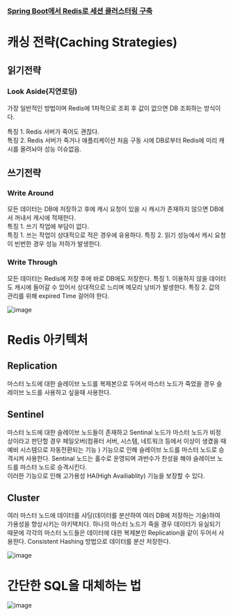 ### [Spring Boot에서 Redis로 세션 클러스터링 구축](https://stir.tistory.com/256)


# 캐싱 전략(Caching Strategies)

## 읽기전략   
   
### Look Aside(지연로딩)  
   
가장 일반적인 방법이며 Redis에 1차적으로 조회 후 값이 없으면 DB 조회하는 방식이다.   
   
특징 1. Redis 서버가 죽어도 괜찮다.   
특징 2. Redis 서버가 죽거나 애플리케이션 처음 구동 시에 DB로부터 Redis에 미리 캐시를 올려놔야 성능 이슈없음.   

## 쓰기전략

### Write Around
모든 데이터는 DB에 저장하고 후에 캐시 요청이 있을 시 캐시가 존재하지 않으면 DB에서 꺼내서 캐시에 적재한다.   
특징 1. 쓰기 작업에 부담이 없다.   
특징 1. 쓰는 작업이 상대적으로 적은 경우에 유용하다.
특징 2. 읽기 성능에서 캐시 요청이 빈번한 경우 성능 저하가 발생한다.

### Write Through

모든 데이터는 Redis에 저장 후에 바로 DB에도 저장한다.
특징 1. 이용하지 않을 데이터도 캐시에 들어갈 수 있어서 상대적으로 느리며 메모리 낭비가 발생한다.
특징 2. 값의 관리를 위해 expired Time 걸어야 한다.

![image](https://github.com/stir084/RedisStudy/assets/47946124/17cc3ff1-1b30-4917-9d03-5184764baea2)

# Redis 아키텍처

## Replication 
마스터 노드에 대한 슬레이브 노드를 복제본으로 두어서 마스터 노드가 죽었을 경우 슬레이브 노드를 사용하고 싶을때 사용한다.

## Sentinel
마스터 노드에 대한 슬레이브 노드들이 존재하고 Sentinal 노드가 마스터 노드가 비정상이라고 판단할 경우 페일오버(컴퓨터 서버, 시스템, 네트워크 등에서 이상이 생겼을 때 예비 시스템으로 자동전환되는 기능
) 기능으로 인해 슬레이브 노드를 마스터 노드로 승격시켜 사용한다.
Sentinal 노드는 홀수로 운영되며 과반수가 찬성을 해야 슬레이브 노드를 마스터 노드로 승격시킨다.   
이러한 기능으로 인해 고가용성 HA(High Availiablity) 기능을 보장할 수 있다.

## Cluster
여러 마스터 노드에 데이터를 샤딩(데이터를 분산하여 여러 DB에 저장하는 기술)하여 가용성을 향상시키는 아키텍처다.
하나의 마스터 노드가 죽을 경우 데이터가 유실되기 때문에 각각의 마스터 노드들은 데이터에 대한 복제본인 Replication을 같이 두어서 사용한다.
Consistent Hashing 방법으로 데이터를 분산 저장한다.

![image](https://github.com/stir084/RedisStudy/assets/47946124/93499f34-6921-4c38-adc9-0819725865cc)

# 간단한 SQL을 대체하는 법

![image](https://github.com/stir084/RedisStudy/assets/47946124/0d7dbe57-270a-49f1-8b7b-ac42a2c564a4)

